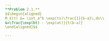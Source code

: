 ```yaml
---
**Problem 2.1.** 
$$\begin{aligned} 
M_X(t) &= \int_a^b \exp(ts)\frac{1}{b-a}\,ds\\
&=\frac{\exp(bt) - \exp(at)}{t(b-a)}
\end{aligned}$$

---
```


<!--stackedit_data:
eyJoaXN0b3J5IjpbMTEwMjI1NDg4NF19
-->